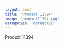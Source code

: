 ```yaml
---
layout: post
title: "Product 11394"
image: "product11394.jpg"
categories: "category1"
---
```

Product 11394

